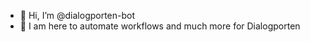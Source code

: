 - 👋 Hi, I’m @dialogporten-bot
- 👀 I am here to automate workflows and much more for Dialogporten
<!---
dialogporten-bot/dialogporten-bot is a ✨ special ✨ repository because its `README.md` (this file) appears on your GitHub profile.
You can click the Preview link to take a look at your changes.
--->
